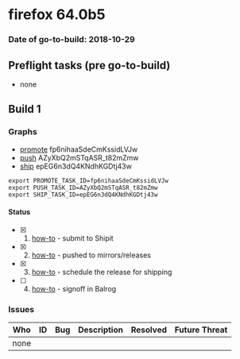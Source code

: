 # firefox 64.0b5

### Date of go-to-build: 2018-10-29

## Preflight tasks (pre go-to-build)
- none

## Build 1  

### Graphs
* [promote](https://tools.taskcluster.net/push-inspector/#/fp6nihaaSdeCmKssidLVJw) fp6nihaaSdeCmKssidLVJw
* [push](https://tools.taskcluster.net/push-inspector/#/AZyXbQ2mSTqASR_t82mZmw) AZyXbQ2mSTqASR_t82mZmw
* [ship](https://tools.taskcluster.net/push-inspector/#/epEG6n3dQ4KNdhKGDtj43w) epEG6n3dQ4KNdhKGDtj43w
```
export PROMOTE_TASK_ID=fp6nihaaSdeCmKssidLVJw
export PUSH_TASK_ID=AZyXbQ2mSTqASR_t82mZmw
export SHIP_TASK_ID=epEG6n3dQ4KNdhKGDtj43w
```


#### Status
- [x] 1.  [how-to](https://wiki.mozilla.org/Release:Release_Automation_on_Mercurial:Starting_a_Release#Submit_to_Ship_It)  - submit to Shipit
- [x] 2.  [how-to](https://github.com/mozilla-releng/releasewarrior-2.0/blob/master/docs/release-promotion/desktop/howto.md#push-artifacts-to-releases-directory)  - pushed to mirrors/releases
- [x] 3.  [how-to](https://github.com/mozilla-releng/releasewarrior-2.0/blob/master/docs/release-promotion/desktop/howto.md#ship-the-release)  - schedule the release for shipping
- [ ] 4.  [how-to](https://github.com/mozilla-releng/releasewarrior-2.0/blob/master/docs/release-promotion/desktop/howto.md#obtain-sign-offs-for-changes)  - signoff in Balrog

### Issues
| Who                 | ID               | Bug                                                                 | Description                | Resolved                | Future Threat                |
| ------------------- | ---------------- | ------------------------------------------------------------------- | -------------------------- | ----------------------- | ---------------------------- |
| none | | | | | |

